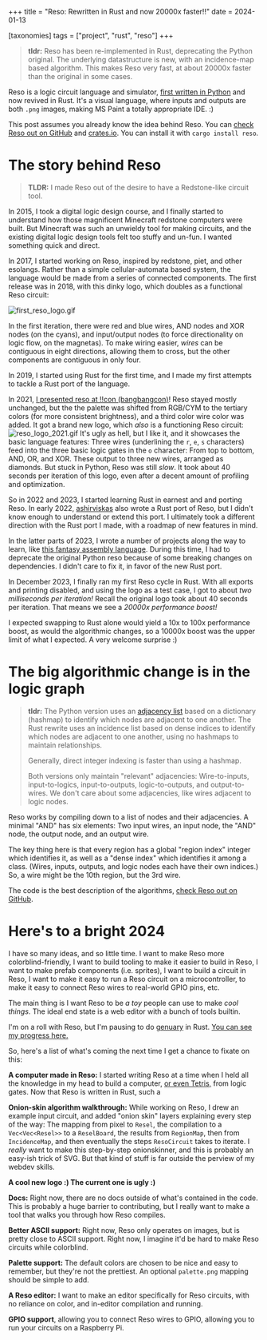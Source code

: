 +++
title = "Reso: Rewritten in Rust and now 20000x faster!!"
date  = 2024-01-13

[taxonomies]
tags  = ["project", "rust", "reso"]
+++

> **tldr:** Reso has been re-implemented in Rust, deprecating the Python original. The underlying datastructure is new, with an incidence-map based algorithm. This makes Reso very fast, at about 20000x faster than the original in some cases.

Reso is a logic circuit language and simulator, [first written in Python](https://lynndotpy.dev/posts/reso-intro/) and now revived in Rust. It's a visual language, where inputs and outputs are both `.png` images, making MS Paint a totally appropriate IDE. :)

This post assumes you already know the idea behind Reso. You can [check Reso out on GitHub](https://github.com/resolang/reso) and [crates.io](https://crates.io/crates/reso). You can install it with `cargo install reso`.


<!-- more -->

# The story behind Reso

> **TLDR:** I made Reso out of the desire to have a Redstone-like circuit tool. 

In 2015, I took a digital logic design course, and I finally started to understand how those magnificent Minecraft redstone computers were built. But Minecraft was such an unwieldy tool for making circuits, and the existing digital logic design tools felt too stuffy and un-fun. I wanted something quick and direct.

In 2017, I started working on Reso, inspired by redstone, piet, and other esolangs. Rather than a simple cellular-automata based system, the language would be made from a series of connected components. The first release was in 2018, with this dinky logo, which doubles as a functional Reso circuit:

![first_reso_logo.gif](/posts/images/first_reso_logo.gif)

In the first iteration, there were red and blue wires, AND nodes and XOR nodes (on the cyans), and input/output nodes (to force directionality on logic flow, on the magnetas). To make wiring easier, *wires* can be contiguous in eight directions, allowing them to cross, but the other components are contiguous in only four.

In 2019, I started using Rust for the first time, and I made my first attempts to tackle a Rust port of the language.

In 2021, [I presented reso at !!con (bangbangcon)](https://bangbangcon.com/2021/recordings.html)! Reso stayed mostly unchanged, but the the palette was shifted from RGB/CYM to the tertiary colors (for more consistent brightness), and a third color wire color was added. It got a brand new logo, which *also* is a functioning Reso circuit:
![reso_logo_2021.gif](/posts/images/reso_logo_2021.gif)
It's ugly as hell, but I like it, and it showcases the basic language features: Three wires (underlining the `r`, `e`, `s` characters) feed into the three basic logic gates in the `o` character: From top to bottom, AND, OR, and XOR. These output to three new wires, arranged as diamonds. But stuck in Python, Reso was still *slow*. It took about 40 seconds per iteration of this logo, even after a decent amount of profiling and optimization.

So in 2022 and 2023, I started learning Rust in earnest and and porting Reso. In early 2022, [ashirviskas](https://github.com/ashirviskas/rust_reso/) also wrote a Rust port of Reso, but I didn't know enough to understand or extend this port. I ultimately took a different direction with the Rust port I made, with a roadmap of new features in mind.

In the latter parts of 2023, I wrote a number of projects along the way to learn, like [this fantasy assembly language](https://github.com/lynnpepin/phantasm). During this time, I had to deprecate the original Python reso because of some breaking changes on dependencies. I didn't care to fix it, in favor of the new Rust port.

In December 2023, I finally ran my first Reso cycle in Rust. With all exports and printing disabled, and using the logo as a test case, I got to about *two milliseconds per iteration!* Recall the original logo took about 40 seconds per iteration. That means we see a *20000x performance boost!*

I expected swapping to Rust alone would yield a 10x to 100x performance boost, as would the algorithmic changes, so a 10000x boost was the upper limit of what I expected. A very welcome surprise :)

# The big algorithmic change is in the logic graph

> **tldr:** The Python version uses an [adjacency list](https://en.wikipedia.org/wiki/Adjacency_list) based on a dictionary (hashmap) to identify which nodes are adjacent to one another. The Rust rewrite uses an incidence list based on dense indices to identify which nodes are adjacent to one another, using no hashmaps to maintain relationships. 
> 
> Generally, direct integer indexing is faster than using a hashmap. 
> 
> Both versions only maintain "relevant" adjacencies: Wire-to-inputs, input-to-logics, input-to-outputs, logic-to-outputs, and output-to-wires. We don't care about some adjacencies, like wires adjacent to logic nodes.

Reso works by compiling down to a list of nodes and their adjacencies. A minimal "AND" has six elements: Two input wires, an input node, the "AND" node, the output node, and an output wire. 

The key thing here is that every region has a global "region index" integer which identifies it, as well as a "dense index" which identifies it among a class. (Wires, inputs, outputs, and logic nodes each have their own indices.) So, a wire might be the 10th region, but the 3rd wire.

The code is the best description of the algorithms, [check Reso out on GitHub](https://github.com/resolang/reso).


# Here's to a bright 2024

I have so many ideas, and so little time. I want to make Reso more colorblind-friendly, I want to build tooling to make it easier to build in Reso, I want to make prefab components (i.e. sprites), I want to build a circuit in Reso, I want to make it easy to run a Reso circuit on a microcontroller, to make it easy to connect Reso wires to real-world GPIO pins, etc.

The main thing is I want Reso to be *a toy* people can use to make *cool things*. The ideal end state is a web editor with a bunch of tools builtin. 

I'm on a roll with Reso, but I'm pausing to do [genuary](genuary.art) in Rust. [You can see my progress here.](https://github.com/lynnpepin/genuary)

So, here's a list of what's coming the next time I get a chance to fixate on this:

**A computer made in Reso:** I started writing Reso at a time when I held all the knowledge in my head to build a computer, [or even Tetris,](https://www.nand2tetris.org/) from logic gates. Now that Reso is written in Rust, such a 

**Onion-skin algorithm walkthrough:** While working on Reso, I drew an example input circuit, and added "onion skin" layers explaining every step of the way: The mapping from pixel to `Resel`, the compilation to a `Vec<Vec<Resel>>` to a `ReselBoard`, the results from `RegionMap`, then from `IncidenceMap`, and then eventually the steps `ResoCircuit` takes to iterate. I *really* want to make this step-by-step onionskinner, and this is probably an easy-ish trick of SVG. But that kind of stuff is far outside the perview of my webdev skills.

**A cool new logo :) The current one is ugly :)**

**Docs:** Right now, there are no docs outside of what's contained in the code. This is probably a huge barrier to contributing, but I really want to make a tool that walks you through how Reso compiles. 

**Better ASCII support:** Right now, Reso only operates on images, but is pretty close to ASCII support. Right now, I imagine it'd be hard to make Reso circuits while colorblind.

**Palette support:** The default colors are chosen to be nice and easy to remember, but they're not the prettiest. An optional `palette.png` mapping should be simple to add.

**A Reso editor:** I want to make an editor specifically for Reso circuits, with no reliance on color, and in-editor compilation and running.

**GPIO support**, allowing you to connect Reso wires to GPIO, allowing you to run your circuits on a Raspberry Pi.

